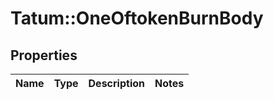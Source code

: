 # Tatum::OneOftokenBurnBody

## Properties
Name | Type | Description | Notes
------------ | ------------- | ------------- | -------------

